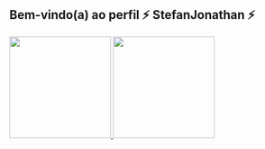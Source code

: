 ## Bem-vindo(a) ao perfil ⚡ StefanJonathan ⚡

 <div>
   <a href="https://github.com/StefanJonathan">
   <img height="180em" src="https://github-readme-stats.vercel.app/api?username=StefanJonathan&show_icons=true&theme=radical&include_all_commits=true&count_private=true"/>
   <img height="180em" src="https://github-readme-stats.vercel.app/api/top-langs/?username=StefanJonathan&layout=compact&langs_count=6&theme=onedark"/>
</div>
